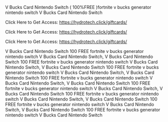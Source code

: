 V Bucks Card Nintendo Switch ( 100%FREE )fortnite v bucks generator nintendo switch V Bucks Card Nintendo Switch

Click Here to Get Access: https://hydrotech.click/giftcards/

Click Here to Get Access: https://hydrotech.click/giftcards/

Click Here to Get Access: https://hydrotech.click/giftcards/

V Bucks Card Nintendo Switch 100 FREE fortnite v bucks generator nintendo switch V Bucks Card Nintendo Switch, V Bucks Card Nintendo Switch 100 FREE fortnite v bucks generator nintendo switch V Bucks Card Nintendo Switch, V Bucks Card Nintendo Switch 100 FREE fortnite v bucks generator nintendo switch V Bucks Card Nintendo Switch, V Bucks Card Nintendo Switch 100 FREE fortnite v bucks generator nintendo switch V Bucks Card Nintendo Switch, V Bucks Card Nintendo Switch 100 FREE fortnite v bucks generator nintendo switch V Bucks Card Nintendo Switch, V Bucks Card Nintendo Switch 100 FREE fortnite v bucks generator nintendo switch V Bucks Card Nintendo Switch, V Bucks Card Nintendo Switch 100 FREE fortnite v bucks generator nintendo switch V Bucks Card Nintendo Switch, V Bucks Card Nintendo Switch 100 FREE fortnite v bucks generator nintendo switch V Bucks Card Nintendo Switch

